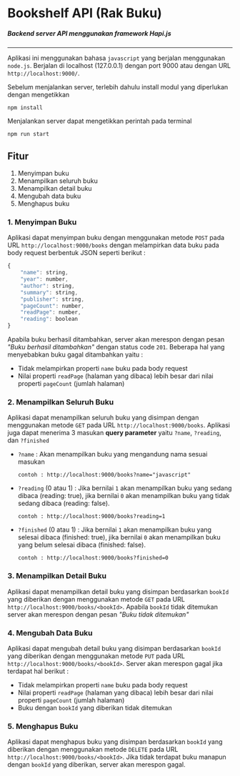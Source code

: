 # Bookshelf API (Rak Buku)
##### *Backend server API menggunakan framework Hapi.js*
---
Aplikasi ini menggunakan bahasa `javascript` yang berjalan menggunakan `node.js`. Berjalan di localhost (127.0.0.1) dengan port 9000 atau dengan URL `http://localhost:9000/`.

Sebelum menjalankan server, terlebih dahulu install modul yang diperlukan dengan mengetikkan
```
npm install
```
Menjalankan server dapat mengetikkan perintah pada terminal
```
npm run start
```

## Fitur
1. Menyimpan buku
2. Menampilkan seluruh buku
3. Menampilkan detail buku
4. Mengubah data buku
5. Menghapus buku

### 1. Menyimpan Buku
Aplikasi dapat menyimpan buku dengan menggunakan metode `POST` pada URL `http://localhost:9000/books` dengan melampirkan data buku pada body request berbentuk JSON seperti berikut :
```js
{
    "name": string,
    "year": number,
    "author": string,
    "summary": string,
    "publisher": string,
    "pageCount": number,
    "readPage": number,
    "reading": boolean
}
```
Apabila buku berhasil ditambahkan, server akan merespon dengan pesan *"Buku berhasil ditambahkan"* dengan status code `201`. Beberapa hal yang menyebabkan buku gagal ditambahkan yaitu :
- Tidak melampirkan properti `name` buku pada body request
- Nilai properti `readPage` (halaman yang dibaca) lebih besar dari nilai properti `pageCount` (jumlah halaman)

### 2. Menampilkan Seluruh Buku
Aplikasi dapat menampilkan seluruh buku yang disimpan dengan menggunakan metode `GET` pada URL `http://localhost:9000/books`. Aplikasi juga dapat menerima 3 masukan **query parameter** yaitu `?name`, `?reading`, dan `?finished`
- `?name` : Akan menampilkan buku yang mengandung nama sesuai masukan
    ```
    contoh : http://localhost:9000/books?name="javascript"
    ```
- `?reading` (0 atau 1) : Jika bernilai `1` akan menampilkan buku yang sedang dibaca (reading: true), jika bernilai `0` akan menampilkan buku yang tidak sedang dibaca (reading: false).
    ```
    contoh : http://localhost:9000/books?reading=1
    ```
- `?finished` (0 atau 1) : Jika bernilai `1` akan menampilkan buku yang selesai dibaca (finished: true), jika bernilai `0` akan menampilkan buku yang belum selesai dibaca (finished: false).
    ```
    contoh : http://localhost:9000/books?finished=0
    ```

### 3. Menampilkan Detail Buku
Aplikasi dapat menampilkan detail buku yang disimpan berdasarkan `bookId` yang diberikan dengan menggunakan metode `GET` pada URL `http://localhost:9000/books/<bookId>`.
Apabila `bookId` tidak ditemukan server akan merespon dengan pesan *"Buku tidak ditemukan"*

### 4. Mengubah Data Buku
Aplikasi dapat mengubah detail buku yang disimpan berdasarkan `bookId` yang diberikan dengan menggunakan metode `PUT` pada URL `http://localhost:9000/books/<bookId>`.
Server akan merespon gagal jika terdapat hal berikut :
- Tidak melampirkan properti `name` buku pada body request
- Nilai properti `readPage` (halaman yang dibaca) lebih besar dari nilai properti `pageCount` (jumlah halaman)
- Buku dengan `bookId` yang diberikan tidak ditemukan

### 5. Menghapus Buku
Aplikasi dapat menghapus buku yang disimpan berdasarkan `bookId` yang diberikan dengan menggunakan metode `DELETE` pada URL `http://localhost:9000/books/<bookId>`.
Jika tidak terdapat buku manapun dengan `bookId` yang diberikan, server akan merespon gagal.

